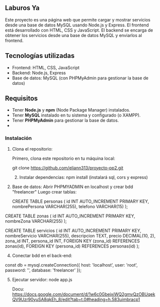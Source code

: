 ﻿## Laburos Ya

Este proyecto es una página web que permite cargar y mostrar servicios desde una base de datos MySQL usando Node.js y Express. El frontend está desarrollado con HTML, CSS y JavaScript. El backend se encarga de obtener los servicios desde una base de datos MySQL y enviarlos al frontend.

## Tecnologías utilizadas

- Frontend: HTML, CSS, JavaScript
- Backend: Node.js, Express
- Base de datos: MySQL (con PHPMyAdmin para gestionar la base de datos)
  
## Requisitos

- Tener **Node.js** y **npm** (Node Package Manager) instalados.
- Tener **MySQL** instalado en tu sistema y configurado (o XAMPP).
- Tener **PHPMyAdmin** para gestionar la base de datos.
- 
### Instalación

1. Clona el repositorio:

   Primero, clona este repositorio en tu máquina local:
   
   git clone https://github.com/eliann313/proyecto-pp2.git

   2. Instalar dependencias:
   npm install (instalará sql, cors y express)

  3. Base de datos:
     Abrir PHPMYADMIN en localhost y crear bdd "freelancer"
     Luego crear tablas:

     CREATE TABLE personas (
    id INT AUTO_INCREMENT PRIMARY KEY,
    nombrePersona VARCHAR(255),
    telefono VARCHAR(15)
);

CREATE TABLE zonas (
    id INT AUTO_INCREMENT PRIMARY KEY,
    nombreZona VARCHAR(255)
);

CREATE TABLE servicios (
    id INT AUTO_INCREMENT PRIMARY KEY,
    nombreServicio VARCHAR(255),
    descripcion TEXT,
    precio DECIMAL(10, 2),
    zona_id INT,
    persona_id INT,
    FOREIGN KEY (zona_id) REFERENCES zonas(id),
    FOREIGN KEY (persona_id) REFERENCES personas(id)
);

4. Conectar bdd en el back-end:
    
const db = mysql.createConnection({
    host: 'localhost',
    user: 'root',
    password: '', 
    database: 'freelancer'
});

5. Ejecutar servidor:
   node app.js


   Docu:
  https://docs.google.com/document/d/1w6c0GbejxiWQ2gmvQzOBUqekQV9Uzr90yuSA8qkEh_8/edit?tab=t.0#heading=h.583uimbracp1
